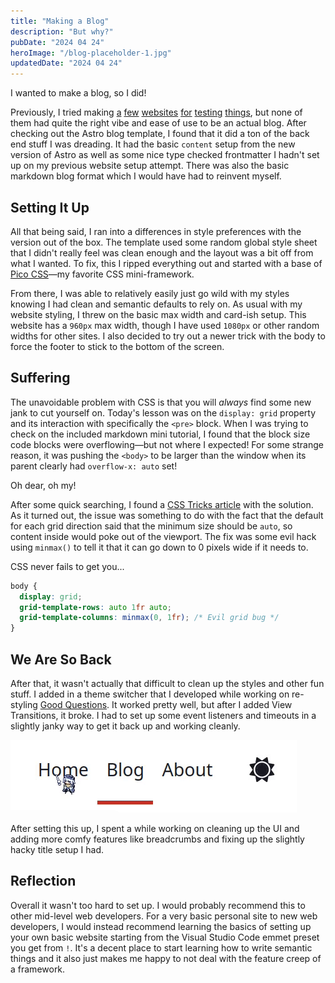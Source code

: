 ```yaml
---
title: "Making a Blog"
description: "But why?"
pubDate: "2024 04 24"
heroImage: "/blog-placeholder-1.jpg"
updatedDate: "2024 04 24"
---
```


I wanted to make a blog, so I did!

Previously, I tried making [a](https://fireisgood.github.io/astro-testing-site/)
[few](https://fireisgood.github.io/learning-svelte-site/) [websites](https://fireiswebsite.netlify.app/)
[for](https://fireisgood.github.io/fancy-text/) [testing](https://fireisgood.github.io/astro-testing/)
[things](https://fireisgood.github.io/fish-quiz/), but none of them had quite the right vibe and ease of use to be an
actual blog. After checking out the Astro blog template, I found that it did a ton of the back end stuff I was dreading.
It had the basic `content` setup from the new version of Astro as well as some nice type checked frontmatter I hadn't
set up on my previous website setup attempt. There was also the basic markdown blog format which I would have had to
reinvent myself.

## Setting It Up

All that being said, I ran into a differences in style preferences with the version out of the box. The template used
some random global style sheet that I didn't really feel was clean enough and the layout was a bit off from what I
wanted. To fix, this I ripped everything out and started with a base of [Pico CSS](https://picocss.com/)&mdash;my
favorite CSS mini-framework.

From there, I was able to relatively easily just go wild with my styles knowing I had clean
and semantic defaults to rely on. As usual with my website styling, I threw on the basic max width and card-ish setup.
This website has a `960px` max width, though I have used `1080px` or other random widths for other sites. I also decided
to try out a newer trick with the body to force the footer to stick to the bottom of the screen.

## Suffering

The unavoidable problem with CSS is that you will _always_ find some new jank to cut yourself on. Today's lesson was on
the `display: grid` property and its interaction with specifically the `<pre>` block. When I was trying to check on the
included markdown mini tutorial, I found that the block size code blocks were overflowing&mdash;but not where I
expected! For some strange reason, it was pushing the `<body>` to be larger than the window when its parent clearly had
`overflow-x: auto` set!

Oh dear, oh my!

After some quick searching, I found a [CSS Tricks article](https://css-tricks.com/preventing-a-grid-blowout/) with the
solution. As it turned out, the issue was something to do with the fact that the default for each grid direction said
that the minimum size should be `auto`, so content inside would poke out of the viewport. The fix was some evil hack
using `minmax()` to tell it that it can go down to 0 pixels wide if it needs to.

CSS never fails to get you...

```css
body {
  display: grid;
  grid-template-rows: auto 1fr auto;
  grid-template-columns: minmax(0, 1fr); /* Evil grid bug */
}
```

## We Are So Back

After that, it wasn't actually that difficult to clean up the styles and other fun stuff. I added in a theme switcher
that I developed while working on re-styling [Good Questions](https://radian628.github.io/good-questions/). It worked
pretty well, but after I added View Transitions, it broke. I had to set up some event listeners and timeouts in a
slightly janky way to get it back up and working cleanly.

![View Transition example](../../images/view-transition-example.gif)

After setting this up, I spent a while working on cleaning up the UI and adding more comfy features like breadcrumbs and
fixing up the slightly hacky title setup I had.

## Reflection

Overall it wasn't too hard to set up. I would probably recommend this to other mid-level web developers. For a very
basic personal site to new web developers, I would instead recommend learning the basics of setting up your own basic
website starting from the Visual Studio Code emmet preset you get from `!`. It's a decent place to start learning how to
write semantic things and it also just makes me happy to not deal with the feature creep of a framework.
